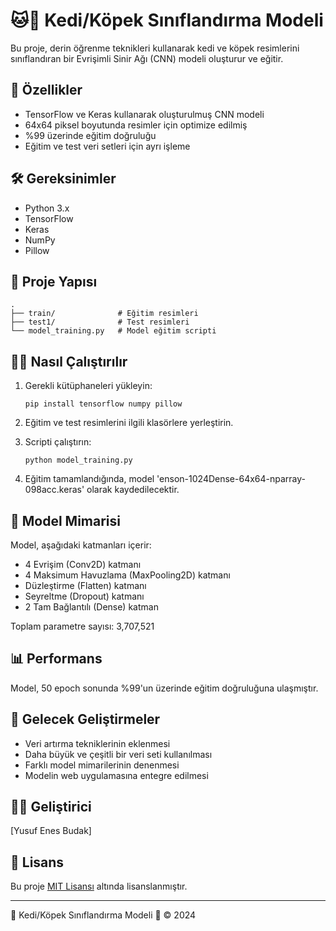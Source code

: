 # 🐱🐶 Kedi/Köpek Sınıflandırma Modeli

Bu proje, derin öğrenme teknikleri kullanarak kedi ve köpek resimlerini sınıflandıran bir Evrişimli Sinir Ağı (CNN) modeli oluşturur ve eğitir.

## 🚀 Özellikler

- TensorFlow ve Keras kullanarak oluşturulmuş CNN modeli
- 64x64 piksel boyutunda resimler için optimize edilmiş
- %99 üzerinde eğitim doğruluğu
- Eğitim ve test veri setleri için ayrı işleme

## 🛠️ Gereksinimler

- Python 3.x
- TensorFlow
- Keras
- NumPy
- Pillow

## 📂 Proje Yapısı

```
.
├── train/              # Eğitim resimleri
├── test1/              # Test resimleri
└── model_training.py   # Model eğitim scripti
```

## 🏃‍♂️ Nasıl Çalıştırılır

1. Gerekli kütüphaneleri yükleyin:
   ```
   pip install tensorflow numpy pillow
   ```

2. Eğitim ve test resimlerini ilgili klasörlere yerleştirin.

3. Scripti çalıştırın:
   ```
   python model_training.py
   ```

4. Eğitim tamamlandığında, model 'enson-1024Dense-64x64-nparray-098acc.keras' olarak kaydedilecektir.

## 🧠 Model Mimarisi

Model, aşağıdaki katmanları içerir:
- 4 Evrişim (Conv2D) katmanı
- 4 Maksimum Havuzlama (MaxPooling2D) katmanı
- Düzleştirme (Flatten) katmanı
- Seyreltme (Dropout) katmanı
- 2 Tam Bağlantılı (Dense) katman

Toplam parametre sayısı: 3,707,521

## 📊 Performans

Model, 50 epoch sonunda %99'un üzerinde eğitim doğruluğuna ulaşmıştır.

## 🔮 Gelecek Geliştirmeler

- Veri artırma tekniklerinin eklenmesi
- Daha büyük ve çeşitli bir veri seti kullanılması
- Farklı model mimarilerinin denenmesi
- Modelin web uygulamasına entegre edilmesi

## 👨‍💻 Geliştirici

[Yusuf Enes Budak]

## 📄 Lisans

Bu proje [MIT Lisansı](LICENSE) altında lisanslanmıştır.

---

🐾 Kedi/Köpek Sınıflandırma Modeli 🐾 © 2024
